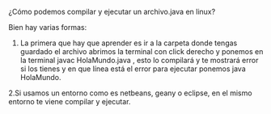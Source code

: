 ¿Cómo podemos compilar y ejecutar un archivo.java en linux?

Bien hay varias formas:
  1. La primera que hay que aprender es ir a la carpeta donde tengas guardado el archivo abrimos la terminal con click derecho
  y ponemos en la terminal javac HolaMundo.java , esto lo compilará y te mostrará error si los tienes y en que línea está el error
  para ejecutar ponemos java HolaMundo.
  
  2.Si usamos un entorno como es netbeans, geany o eclipse, en el mismo entorno te viene compilar y ejecutar.
